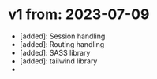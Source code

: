 # v1 from: 2023-07-09

- [added]: Session handling
- [added]: Routing handling
- [added]: SASS library
- [added]: tailwind library
- [init]: styles
